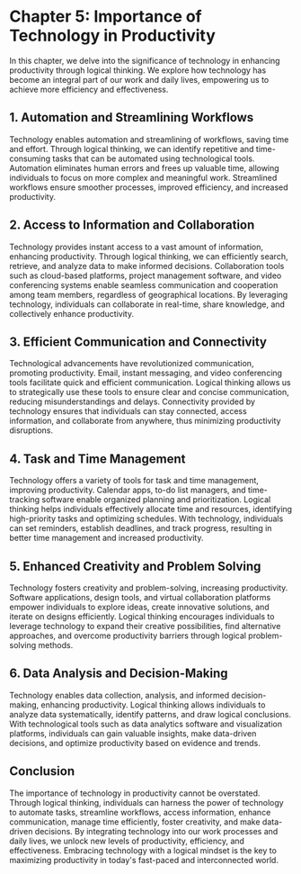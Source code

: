 Chapter 5: Importance of Technology in Productivity
===================================================

In this chapter, we delve into the significance of technology in enhancing productivity through logical thinking. We explore how technology has become an integral part of our work and daily lives, empowering us to achieve more efficiency and effectiveness.

**1. Automation and Streamlining Workflows**
--------------------------------------------

Technology enables automation and streamlining of workflows, saving time and effort. Through logical thinking, we can identify repetitive and time-consuming tasks that can be automated using technological tools. Automation eliminates human errors and frees up valuable time, allowing individuals to focus on more complex and meaningful work. Streamlined workflows ensure smoother processes, improved efficiency, and increased productivity.

**2. Access to Information and Collaboration**
----------------------------------------------

Technology provides instant access to a vast amount of information, enhancing productivity. Through logical thinking, we can efficiently search, retrieve, and analyze data to make informed decisions. Collaboration tools such as cloud-based platforms, project management software, and video conferencing systems enable seamless communication and cooperation among team members, regardless of geographical locations. By leveraging technology, individuals can collaborate in real-time, share knowledge, and collectively enhance productivity.

**3. Efficient Communication and Connectivity**
-----------------------------------------------

Technological advancements have revolutionized communication, promoting productivity. Email, instant messaging, and video conferencing tools facilitate quick and efficient communication. Logical thinking allows us to strategically use these tools to ensure clear and concise communication, reducing misunderstandings and delays. Connectivity provided by technology ensures that individuals can stay connected, access information, and collaborate from anywhere, thus minimizing productivity disruptions.

**4. Task and Time Management**
-------------------------------

Technology offers a variety of tools for task and time management, improving productivity. Calendar apps, to-do list managers, and time-tracking software enable organized planning and prioritization. Logical thinking helps individuals effectively allocate time and resources, identifying high-priority tasks and optimizing schedules. With technology, individuals can set reminders, establish deadlines, and track progress, resulting in better time management and increased productivity.

**5. Enhanced Creativity and Problem Solving**
----------------------------------------------

Technology fosters creativity and problem-solving, increasing productivity. Software applications, design tools, and virtual collaboration platforms empower individuals to explore ideas, create innovative solutions, and iterate on designs efficiently. Logical thinking encourages individuals to leverage technology to expand their creative possibilities, find alternative approaches, and overcome productivity barriers through logical problem-solving methods.

**6. Data Analysis and Decision-Making**
----------------------------------------

Technology enables data collection, analysis, and informed decision-making, enhancing productivity. Logical thinking allows individuals to analyze data systematically, identify patterns, and draw logical conclusions. With technological tools such as data analytics software and visualization platforms, individuals can gain valuable insights, make data-driven decisions, and optimize productivity based on evidence and trends.

Conclusion
----------

The importance of technology in productivity cannot be overstated. Through logical thinking, individuals can harness the power of technology to automate tasks, streamline workflows, access information, enhance communication, manage time efficiently, foster creativity, and make data-driven decisions. By integrating technology into our work processes and daily lives, we unlock new levels of productivity, efficiency, and effectiveness. Embracing technology with a logical mindset is the key to maximizing productivity in today's fast-paced and interconnected world.
